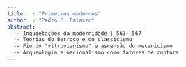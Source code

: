 ```yaml
---
title   : "Primeiros modernos"
author  : "Pedro P. Palazzo"
abstract: |
  -- Inquietações da modernidade | 563--567
  -- Teorias do barroco e do classicismo
  -- Fim do "vitruvianismo" e ascensão do mecanicismo
  -- Arqueologia e nacionalismo como fatores de ruptura
---
```


